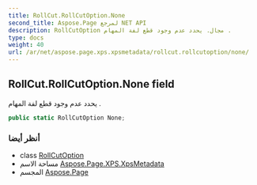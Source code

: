 ```yaml
---
title: RollCut.RollCutOption.None
second_title: Aspose.Page لمرجع NET API
description: RollCutOption مجال. يحدد عدم وجود قطع لفة المهام .
type: docs
weight: 40
url: /ar/net/aspose.page.xps.xpsmetadata/rollcut.rollcutoption/none/
---
```

## RollCut.RollCutOption.None field

يحدد عدم وجود قطع لفة المهام .

```csharp
public static RollCutOption None;
```

### أنظر أيضا

* class [RollCutOption](../)
* مساحة الاسم [Aspose.Page.XPS.XpsMetadata](../../rollcut.rollcutoption/)
* المجسم [Aspose.Page](../../../)


